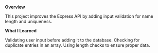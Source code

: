 **Overview**

This project improves the Express API by adding input validation for name length and uniqueness.

**What I Learned**

Validating user input before adding it to the database.
Checking for duplicate entries in an array.
Using length checks to ensure proper data.
